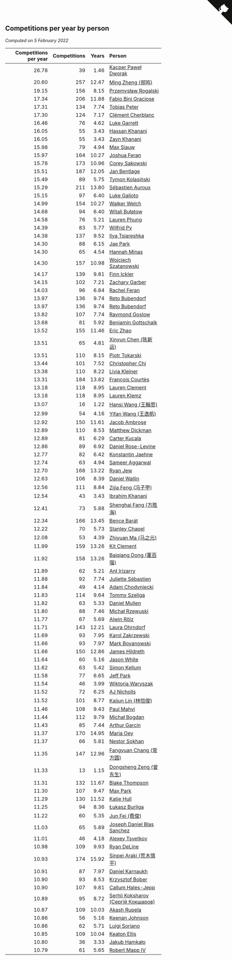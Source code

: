 ## Competitions per year by person

*Computed on  5 February 2022*

| Competitions per year | Competitions | Years | Person |
| ---: | ---: | ---: | :--- |
| 26.78 | 39 | 1.46 | [Kacper Paweł Dworak](https://www.worldcubeassociation.org/persons/2020DWOR01) |
| 20.60 | 257 | 12.47 | [Ming Zheng (郑鸣)](https://www.worldcubeassociation.org/persons/2009ZHEN11) |
| 19.15 | 156 | 8.15 | [Przemysław Rogalski](https://www.worldcubeassociation.org/persons/2013ROGA02) |
| 17.34 | 206 | 11.88 | [Fabio Bini Graciose](https://www.worldcubeassociation.org/persons/2010GRAC02) |
| 17.31 | 134 | 7.74 | [Tobias Peter](https://www.worldcubeassociation.org/persons/2014PETE03) |
| 17.30 | 124 | 7.17 | [Clément Cherblanc](https://www.worldcubeassociation.org/persons/2014CHER05) |
| 16.46 | 76 | 4.62 | [Luke Garrett](https://www.worldcubeassociation.org/persons/2017GARR05) |
| 16.05 | 55 | 3.43 | [Hassan Khanani](https://www.worldcubeassociation.org/persons/2018KHAN26) |
| 16.05 | 55 | 3.43 | [Zayn Khanani](https://www.worldcubeassociation.org/persons/2018KHAN28) |
| 15.98 | 79 | 4.94 | [Max Siauw](https://www.worldcubeassociation.org/persons/2017SIAU02) |
| 15.97 | 164 | 10.27 | [Joshua Feran](https://www.worldcubeassociation.org/persons/2011FERA01) |
| 15.78 | 173 | 10.96 | [Corey Sakowski](https://www.worldcubeassociation.org/persons/2011SAKO01) |
| 15.51 | 187 | 12.05 | [Jan Bentlage](https://www.worldcubeassociation.org/persons/2010BENT01) |
| 15.49 | 89 | 5.75 | [Tymon Kolasiński](https://www.worldcubeassociation.org/persons/2016KOLA02) |
| 15.29 | 211 | 13.80 | [Sébastien Auroux](https://www.worldcubeassociation.org/persons/2008AURO01) |
| 15.15 | 97 | 6.40 | [Luke Galioto](https://www.worldcubeassociation.org/persons/2015GALI02) |
| 14.99 | 154 | 10.27 | [Walker Welch](https://www.worldcubeassociation.org/persons/2011WELC01) |
| 14.68 | 94 | 6.40 | [Witali Bułatow](https://www.worldcubeassociation.org/persons/2015BUAT01) |
| 14.58 | 76 | 5.21 | [Lauren Phung](https://www.worldcubeassociation.org/persons/2016PHUN02) |
| 14.39 | 83 | 5.77 | [Wilfrid Py](https://www.worldcubeassociation.org/persons/2016PYWI01) |
| 14.38 | 137 | 9.52 | [Ilya Tsiareshka](https://www.worldcubeassociation.org/persons/2012TERE01) |
| 14.30 | 88 | 6.15 | [Jae Park](https://www.worldcubeassociation.org/persons/2015PARK24) |
| 14.30 | 65 | 4.54 | [Hannah Minas](https://www.worldcubeassociation.org/persons/2017MINA04) |
| 14.30 | 157 | 10.98 | [Wojciech Szatanowski](https://www.worldcubeassociation.org/persons/2011SZAT01) |
| 14.17 | 139 | 9.81 | [Finn Ickler](https://www.worldcubeassociation.org/persons/2012ICKL01) |
| 14.15 | 102 | 7.21 | [Zachary Garber](https://www.worldcubeassociation.org/persons/2014GARB01) |
| 14.03 | 96 | 6.84 | [Rachel Feran](https://www.worldcubeassociation.org/persons/2015FERA01) |
| 13.97 | 136 | 9.74 | [Reto Bubendorf](https://www.worldcubeassociation.org/persons/2012BUBE01) |
| 13.97 | 136 | 9.74 | [Reto Bubendorf](https://www.worldcubeassociation.org/persons/2012BUBE01) |
| 13.82 | 107 | 7.74 | [Raymond Goslow](https://www.worldcubeassociation.org/persons/2014GOSL01) |
| 13.68 | 81 | 5.92 | [Benjamin Gottschalk](https://www.worldcubeassociation.org/persons/2016GOTT01) |
| 13.52 | 155 | 11.46 | [Eric Zhao](https://www.worldcubeassociation.org/persons/2010ZHAO19) |
| 13.51 | 65 | 4.81 | [Xinyun Chen (陈新运)](https://www.worldcubeassociation.org/persons/2017CHEN36) |
| 13.51 | 110 | 8.15 | [Piotr Tokarski](https://www.worldcubeassociation.org/persons/2013TOKA01) |
| 13.44 | 101 | 7.52 | [Christopher Chi](https://www.worldcubeassociation.org/persons/2014CHIC01) |
| 13.38 | 110 | 8.22 | [Livia Kleiner](https://www.worldcubeassociation.org/persons/2013KLEI03) |
| 13.31 | 184 | 13.82 | [François Courtès](https://www.worldcubeassociation.org/persons/2008COUR01) |
| 13.18 | 118 | 8.95 | [Lauren Clement](https://www.worldcubeassociation.org/persons/2013KLEM01) |
| 13.18 | 118 | 8.95 | [Lauren Klemz](https://www.worldcubeassociation.org/persons/2013KLEM01) |
| 13.07 | 16 | 1.22 | [Hansi Wang (王翰思)](https://www.worldcubeassociation.org/persons/2020WANG19) |
| 12.99 | 54 | 4.16 | [Yifan Wang (王逸帆)](https://www.worldcubeassociation.org/persons/2017WANY29) |
| 12.92 | 150 | 11.61 | [Jacob Ambrose](https://www.worldcubeassociation.org/persons/2010AMBR01) |
| 12.89 | 110 | 8.53 | [Matthew Dickman](https://www.worldcubeassociation.org/persons/2013DICK01) |
| 12.89 | 81 | 6.29 | [Carter Kucala](https://www.worldcubeassociation.org/persons/2015KUCA01) |
| 12.86 | 89 | 6.92 | [Daniel Rose-Levine](https://www.worldcubeassociation.org/persons/2015ROSE01) |
| 12.77 | 82 | 6.42 | [Konstantin Jaehne](https://www.worldcubeassociation.org/persons/2015JAEH01) |
| 12.74 | 63 | 4.94 | [Sameer Aggarwal](https://www.worldcubeassociation.org/persons/2017AGGA01) |
| 12.70 | 168 | 13.22 | [Ryan Jew](https://www.worldcubeassociation.org/persons/2008JEWR01) |
| 12.63 | 106 | 8.39 | [Daniel Wallin](https://www.worldcubeassociation.org/persons/2013WALL03) |
| 12.56 | 111 | 8.84 | [Zijia Feng (冯子甲)](https://www.worldcubeassociation.org/persons/2013FENG02) |
| 12.54 | 43 | 3.43 | [Ibrahim Khanani](https://www.worldcubeassociation.org/persons/2018KHAN27) |
| 12.41 | 73 | 5.88 | [Shenghai Fang (方胜海)](https://www.worldcubeassociation.org/persons/2016FANG01) |
| 12.34 | 166 | 13.45 | [Bence Barát](https://www.worldcubeassociation.org/persons/2008BARA01) |
| 12.22 | 70 | 5.73 | [Stanley Chapel](https://www.worldcubeassociation.org/persons/2016CHAP04) |
| 12.08 | 53 | 4.39 | [Zhiyuan Ma (马之元)](https://www.worldcubeassociation.org/persons/2017MAZH04) |
| 11.99 | 159 | 13.26 | [Kit Clement](https://www.worldcubeassociation.org/persons/2008CLEM01) |
| 11.92 | 158 | 13.26 | [Baiqiang Dong (董百强)](https://www.worldcubeassociation.org/persons/2008DONG06) |
| 11.89 | 62 | 5.21 | [Ant Irizarry](https://www.worldcubeassociation.org/persons/2016IRIZ02) |
| 11.88 | 92 | 7.74 | [Juliette Sébastien](https://www.worldcubeassociation.org/persons/2014SEBA01) |
| 11.84 | 49 | 4.14 | [Adam Chodyniecki](https://www.worldcubeassociation.org/persons/2017CHOD02) |
| 11.83 | 114 | 9.64 | [Tommy Szeliga](https://www.worldcubeassociation.org/persons/2012SZEL01) |
| 11.82 | 63 | 5.33 | [Daniel Mullen](https://www.worldcubeassociation.org/persons/2016MULL04) |
| 11.80 | 88 | 7.46 | [Michał Rzewuski](https://www.worldcubeassociation.org/persons/2014RZEW01) |
| 11.77 | 67 | 5.69 | [Alwin Rölz](https://www.worldcubeassociation.org/persons/2016ROLZ01) |
| 11.71 | 143 | 12.21 | [Laura Ohrndorf](https://www.worldcubeassociation.org/persons/2009OHRN01) |
| 11.69 | 93 | 7.95 | [Karol Zakrzewski](https://www.worldcubeassociation.org/persons/2014ZAKR01) |
| 11.66 | 93 | 7.97 | [Mark Boyanowski](https://www.worldcubeassociation.org/persons/2014BOYA01) |
| 11.66 | 150 | 12.86 | [James Hildreth](https://www.worldcubeassociation.org/persons/2009HILD01) |
| 11.64 | 60 | 5.16 | [Jason White](https://www.worldcubeassociation.org/persons/2016WHIT16) |
| 11.62 | 63 | 5.42 | [Simon Kellum](https://www.worldcubeassociation.org/persons/2016KELL12) |
| 11.58 | 77 | 6.65 | [Jeff Park](https://www.worldcubeassociation.org/persons/2015PARK08) |
| 11.54 | 46 | 3.99 | [Wiktoria Waryszak](https://www.worldcubeassociation.org/persons/2018WARY01) |
| 11.52 | 72 | 6.25 | [AJ Nicholls](https://www.worldcubeassociation.org/persons/2015NICH04) |
| 11.52 | 101 | 8.77 | [Kaijun Lin (林恺俊)](https://www.worldcubeassociation.org/persons/2013LINK01) |
| 11.46 | 108 | 9.43 | [Paul Mahvi](https://www.worldcubeassociation.org/persons/2012MAHV01) |
| 11.44 | 112 | 9.79 | [Michał Bogdan](https://www.worldcubeassociation.org/persons/2012BOGD01) |
| 11.43 | 85 | 7.44 | [Arthur Garcin](https://www.worldcubeassociation.org/persons/2014GARC27) |
| 11.37 | 170 | 14.95 | [Maria Oey](https://www.worldcubeassociation.org/persons/2007OEYM01) |
| 11.37 | 66 | 5.81 | [Nestor Sokhan](https://www.worldcubeassociation.org/persons/2016SOKH01) |
| 11.35 | 147 | 12.96 | [Fangyuan Chang (常方圆)](https://www.worldcubeassociation.org/persons/2009CHAN04) |
| 11.33 | 13 | 1.15 | [Dongsheng Zeng (曾东生)](https://www.worldcubeassociation.org/persons/2020ZENG03) |
| 11.31 | 132 | 11.67 | [Blake Thompson](https://www.worldcubeassociation.org/persons/2010THOM03) |
| 11.30 | 107 | 9.47 | [Max Park](https://www.worldcubeassociation.org/persons/2012PARK03) |
| 11.29 | 130 | 11.52 | [Katie Hull](https://www.worldcubeassociation.org/persons/2010HULL01) |
| 11.25 | 94 | 8.36 | [Łukasz Burliga](https://www.worldcubeassociation.org/persons/2013BURL01) |
| 11.22 | 60 | 5.35 | [Jun Fei (费俊)](https://www.worldcubeassociation.org/persons/2016FEIJ02) |
| 11.03 | 65 | 5.89 | [Joseph Daniel Blas Sanchez](https://www.worldcubeassociation.org/persons/2016SANC08) |
| 11.01 | 46 | 4.18 | [Alexey Tsvetkov](https://www.worldcubeassociation.org/persons/2017TSVE02) |
| 10.98 | 109 | 9.93 | [Ryan DeLine](https://www.worldcubeassociation.org/persons/2012DELI01) |
| 10.93 | 174 | 15.92 | [Sinpei Araki (荒木慎平)](https://www.worldcubeassociation.org/persons/2006ARAK01) |
| 10.91 | 87 | 7.97 | [Daniel Karnaukh](https://www.worldcubeassociation.org/persons/2014KARN02) |
| 10.90 | 93 | 8.53 | [Krzysztof Bober](https://www.worldcubeassociation.org/persons/2013BOBE01) |
| 10.90 | 107 | 9.81 | [Callum Hales-Jepp](https://www.worldcubeassociation.org/persons/2012HALE01) |
| 10.89 | 95 | 8.72 | [Serhii Koksharov (Сергій Кокшаров)](https://www.worldcubeassociation.org/persons/2013KOKS01) |
| 10.87 | 109 | 10.03 | [Akash Rupela](https://www.worldcubeassociation.org/persons/2012RUPE01) |
| 10.86 | 56 | 5.16 | [Keenan Johnson](https://www.worldcubeassociation.org/persons/2016JOHN30) |
| 10.86 | 62 | 5.71 | [Luigi Soriano](https://www.worldcubeassociation.org/persons/2016SORI04) |
| 10.85 | 109 | 10.04 | [Keaton Ellis](https://www.worldcubeassociation.org/persons/2012ELLI01) |
| 10.80 | 36 | 3.33 | [Jakub Hamkało](https://www.worldcubeassociation.org/persons/2018HAMK01) |
| 10.79 | 61 | 5.65 | [Robert Mapp IV](https://www.worldcubeassociation.org/persons/2016IVRO01) |


<a href="https://github.com/jonatanklosko/wca_statistics" class="github-corner" aria-label="View source on Github"><svg width="80" height="80" viewBox="0 0 250 250" style="fill:#151513; color:#fff; position: absolute; top: 0; border: 0; right: 0;" aria-hidden="true"><path d="M0,0 L115,115 L130,115 L142,142 L250,250 L250,0 Z"></path><path d="M128.3,109.0 C113.8,99.7 119.0,89.6 119.0,89.6 C122.0,82.7 120.5,78.6 120.5,78.6 C119.2,72.0 123.4,76.3 123.4,76.3 C127.3,80.9 125.5,87.3 125.5,87.3 C122.9,97.6 130.6,101.9 134.4,103.2" fill="currentColor" style="transform-origin: 130px 106px;" class="octo-arm"></path><path d="M115.0,115.0 C114.9,115.1 118.7,116.5 119.8,115.4 L133.7,101.6 C136.9,99.2 139.9,98.4 142.2,98.6 C133.8,88.0 127.5,74.4 143.8,58.0 C148.5,53.4 154.0,51.2 159.7,51.0 C160.3,49.4 163.2,43.6 171.4,40.1 C171.4,40.1 176.1,42.5 178.8,56.2 C183.1,58.6 187.2,61.8 190.9,65.4 C194.5,69.0 197.7,73.2 200.1,77.6 C213.8,80.2 216.3,84.9 216.3,84.9 C212.7,93.1 206.9,96.0 205.4,96.6 C205.1,102.4 203.0,107.8 198.3,112.5 C181.9,128.9 168.3,122.5 157.7,114.1 C157.9,116.9 156.7,120.9 152.7,124.9 L141.0,136.5 C139.8,137.7 141.6,141.9 141.8,141.8 Z" fill="currentColor" class="octo-body"></path></svg></a><style>.github-corner:hover .octo-arm{animation:octocat-wave 560ms ease-in-out}@keyframes octocat-wave{0%,100%{transform:rotate(0)}20%,60%{transform:rotate(-25deg)}40%,80%{transform:rotate(10deg)}}@media (max-width:500px){.github-corner:hover .octo-arm{animation:none}.github-corner .octo-arm{animation:octocat-wave 560ms ease-in-out}}</style>

